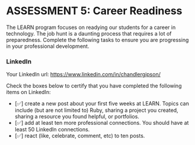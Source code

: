 # ASSESSMENT 5: Career Readiness

The LEARN program focuses on readying our students for a career in technology. The job hunt is a daunting process that requires a lot of preparedness. Complete the following tasks to ensure you are progressing in your professional development.

### LinkedIn

Your LinkedIn url: https://www.linkedin.com/in/chandlergipson/

Check the boxes below to certify that you have completed the following items on LinkedIn:

- [✅] create a new post about your first five weeks at LEARN. Topics can include (but are not limited to) Ruby, sharing a project you created, sharing a resource you found helpful, or portfolios.
- [✅] add at least ten more professional connections. You should have at least 50 LinkedIn connections.
- [✅] react (like, celebrate, comment, etc) to ten posts.
